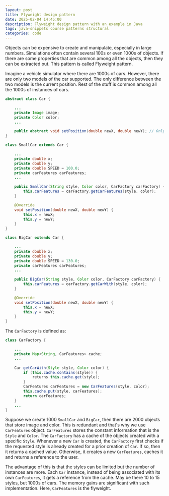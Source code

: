 ```yaml
---
layout: post
title: Flyweight design pattern
date: 2025-02-04 14:45:00
description: Flyweight design pattern with an example in Java
tags: java-snippets course patterns structural 
categories: code
---
```


Objects can be expensive to create and manipulate, especially in large numbers.
Simulations often contain several 100s or even 1000s of objects.
If there are some properties that are common among all the objects, then they can be extracted out.
This pattern is called Flyweight pattern.

Imagine a vehicle simulator where there are 1000s of cars.
However, there are only two models of the car supported.
The only difference between the two models is the current position.
Rest of the stuff is common among all the 1000s of instances of cars.

```java
abstract class Car {

    ...
    private Image image;
    private Color color;
    ...

    public abstract void setPosition(double newX, double newY); // Only thing that is changing between instances.
}

class SmallCar extends Car {

    ...
    private double x;
    private double y;
    private double SPEED = 100.0;
    private carFeatures carFeatures;
    ...

    public SmallCar(String style, Color color, CarFactory carFactory) {
        this.carFeatures = carFactory.getCarFeatures(style, color);
    }

    @Override
    void setPosition(double newX, double newY) {
        this.x = newX;
        this.y = newY;
    }
}

class BigCar extends Car {

    ...
    private double x;
    private double y;
    private double SPEED = 130.0;
    private carFeatures carFeatures;
    ...

    public BigCar(String style, Color color, CarFactory carFactory) {
        this.carFeatures = carFactory.getCarWith(style, color);
    }

    @Override
    void setPosition(double newX, double newY) {
        this.x = newX;
        this.y = newY;
    }
}
```

The `CarFactory` is defined as:

```java
class CarFactory {

    ...
    private Map<String, CarFeatures> cache;
    ...

    Car getCarWith(Style style, Color color) {
        if (this.cache.contains(style)) {
            returns this.cache.get(style);
        }
        CarFeatures carFeatures = new CarFeatures(style, color);
        this.cache.put(style, carFeatures);
        return carFeatures;
    }
    ...
}
```

Suppose we create 1000 `SmallCar` and `BigCar`, then there are 2000 objects that store image and color.
This is redundant and that's why we use `CarFeatures` object.
`CarFeatures` stores the constant information that is the `Style` and `Color`.
The `CarFactory` has a cache of the objects created with a specific `Style`.
Whenever a new `Car` is created, the `CarFactory` first checks if the requested style is already created for a prior creation of `Car`.
If so, then it returns a cached value.
Otherwise, it creates a new `CarFeatures`, caches it and returns a reference to the user.

The advantage of this is that the styles can be limited but the number of instances are more.
Each `Car` instance, instead of being associated with its own `CarFeatures`, it gets a reference from the cache.
May be there 10 to 15 styles, but 1000s of cars.
The memory gains are significant with such implementation.
Here, `CarFeatures` is the flyweight.





